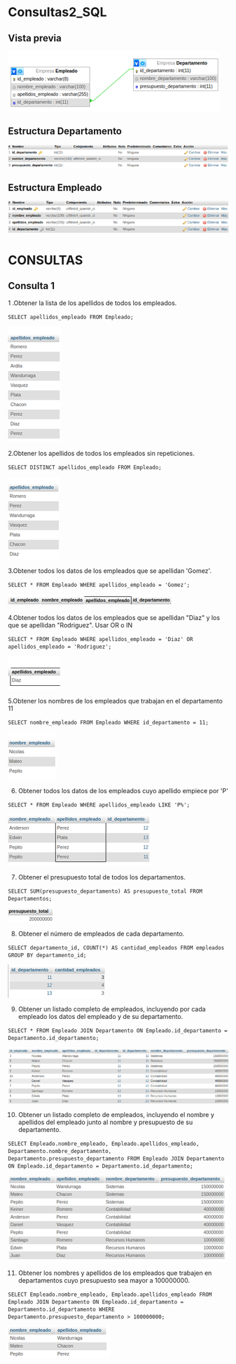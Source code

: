 # Consultas2_SQL

## Vista previa
![screen1](screen1.png  "screen2")
## Estructura Departamento
![screen2](screen2.png  "screen2")
## Estructura Empleado
![screen3](screen3.png  "screen3")

# CONSULTAS

## Consulta 1

1 .Obtener la lista de los apellidos de todos los empleados.

`SELECT apellidos_empleado FROM Empleado;`

![screen4](screen4.png  "screen4")

2.Obtener los apellidos de todos los empleados sin repeticiones.

`SELECT DISTINCT apellidos_empleado FROM Empleado;`

![screen5](screen5.png  "screen5")

3.Obtener todos los datos de los empleados que se apellidan 'Gomez'.

`SELECT * FROM Empleado WHERE apellidos_empleado = 'Gomez';`

![screen6](screen6.png  "screen6")

4.Obtener todos los datos de los empleados que se apellidan "Diaz" y los que se apellidan "Rodriguez".  Usar OR o IN

`SELECT * FROM Empleado WHERE apellidos_empleado = 'Diaz' OR apellidos_empleado = 'Rodriguez';`

![screen7](screen7.png  "screen7")

5.Obtener los nombres de los empleados que trabajan en el departamento 11

`SELECT nombre_empleado FROM Empleado WHERE id_departamento = 11;`

![screen8](screen8.png  "screen8")

6. Obtener todos los datos de los empleados cuyo apellido empiece por 'P'

`SELECT * FROM Empleado WHERE apellidos_empleado LIKE 'P%';`

![screen9](screen9.png  "screen9")

7. Obtener el presupuesto total de todos los departamentos.

`SELECT SUM(presupuesto_departamento) AS presupuesto_total FROM Departamentos;`

![screen10](screen10.png  "screen10")

8. Obtener el número de empleados de cada departamento.

`SELECT departamento_id, COUNT(*) AS cantidad_empleados FROM empleados GROUP BY departamento_id;`

![screen12](screen12.png  "screen12")

9. Obtener un listado completo de empleados, incluyendo por cada empleado los datos del empleado y de su departamento.

`SELECT * FROM Empleado JOIN Departamento ON Empleado.id_departamento = Departamento.id_departamento;`

![screen11](screen11.png  "screen11")

10. Obtener un listado completo de empleados, incluyendo el nombre y apellidos del empleado junto al nombre y presupuesto de su departamento.

`SELECT Empleado.nombre_empleado, Empleado.apellidos_empleado, Departamento.nombre_departamento, Departamento.presupuesto_departamento FROM Empleado JOIN Departamento ON Empleado.id_departamento = Departamento.id_departamento;`

![screen13](screen13.png  "screen13")

11. Obtener los nombres y apellidos de los empleados que trabajen en departamentos cuyo presupuesto sea mayor a 100000000.

`SELECT Empleado.nombre_empleado, Empleado.apellidos_empleado FROM Empleado JOIN Departamento ON Empleado.id_departamento = Departamento.id_departamento WHERE Departamento.presupuesto_departamento > 100000000;`

![screen14](screen14.png  "screen14")